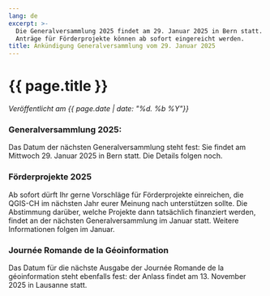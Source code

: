 ```yaml
---
lang: de
excerpt: >-
  Die Generalversammlung 2025 findet am 29. Januar 2025 in Bern statt.
  Anträge für Förderprojekte können ab sofort eingereicht werden.
title: Ankündigung Generalversammlung vom 29. Januar 2025
---
```


# {{ page.title }}

*Veröffentlicht am {{ page.date | date: "%d. %b %Y"}}*

### Generalversammlung 2025:
Das Datum der nächsten Generalversammlung steht fest: Sie findet am Mittwoch 29. Januar 2025 in Bern statt. Die Details folgen noch.

### Förderprojekte 2025

Ab sofort dürft Ihr gerne Vorschläge für Förderprojekte einreichen, die QGIS-CH im nächsten Jahr eurer Meinung nach unterstützen sollte.
Die Abstimmung darüber, welche Projekte dann tatsächlich finanziert werden, findet an der nächsten Generalversammlung im Januar statt.
Weitere Informationen folgen im Januar. 

### Journée Romande de la Géoinformation

Das Datum für die nächste Ausgabe der Journée Romande de la géoinformation steht ebenfalls fest: der Anlass findet am 13. November 2025 in Lausanne statt.
